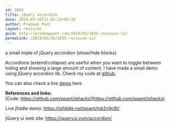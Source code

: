 ```yaml
---
id: 1845
title: jQuery accordion
date: 2019-03-10T11:01:23+05:30
author: Pradeep Pant
layout: revision
guid: http://pradeeppant.com/2019/03/1835-revision-v1/
permalink: /2019/03/10/1835-revision-v1/
---
```

a small imple of jQuery accordion (show/hide blocks)

Accordions (extend/collapse) are useful when you want to toggle between hiding and showing a large amount of content. I have made a small demo using jQuery accordion lib. Check my code at [github](https://github.com/ppant/jshacks﻿).  


You can also check a live [demo](https://jsfiddle.net/ppant/mk2n9c8t/) here 



**References and links:**  
[Code: https://github.com/ppant/jshacks](https://github.com/ppant/jshacks) 

Live jfiddle demo: <https://jsfiddle.net/ppant/mk2n9c8t/>

jQuery ui web site: <https://jqueryui.com/accordion/>
